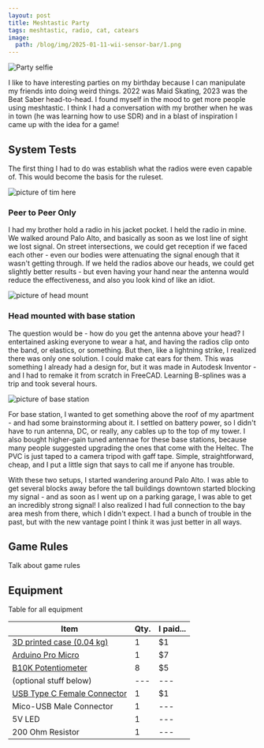 ```yaml
---
layout: post
title: Meshtastic Party
tags: meshtastic, radio, cat, catears
image:
  path: /blog/img/2025-01-11-wii-sensor-bar/1.png
---
```


![Party selfie]()

I like to have interesting parties on my birthday because I can manipulate my friends into doing weird things. 2022 was Maid Skating, 2023 was the Beat Saber head-to-head. I found myself in the mood to get more people using meshtastic. I think I had a conversation with my brother when he was in town (he was learning how to use SDR) and in a blast of inspiration I came up with the idea for a game!

## System Tests

The first thing I had to do was establish what the radios were even capable of. This would become the basis for the ruleset.

![picture of tim here]()

### Peer to Peer Only

I had my brother hold a radio in his jacket pocket. I held the radio in mine. We walked around Palo Alto, and basically as soon as we lost line of sight we lost signal. On street intersections, we could get reception if we faced each other - even our bodies were attenuating the signal enough that it wasn't getting through. If we held the radios above our heads, we could get slightly better results - but even having your hand near the antenna would reduce the effectiveness, and also you look kind of like an idiot.

![picture of head mount]()

### Head mounted with base station

The question would be - how do you get the antenna above your head? I entertained asking everyone to wear a hat, and having the radios clip onto the band, or elastics, or something. But then, like a lightning strike, I realized there was only one solution. I could make cat ears for them. This was something I already had a design for, but it was made in Autodesk Inventor - and I had to remake it from scratch in FreeCAD. Learning B-splines was a trip and took several hours.

![picture of base station]()

For base station, I wanted to get something above the roof of my apartment - and had some brainstorming about it. I settled on battery power, so I didn't have to run antenna, DC, or really, any cables up to the top of my tower. I also bought higher-gain tuned antennae for these base stations, because many people suggested upgrading the ones that come with the Heltec. The PVC is just taped to a camera tripod with gaff tape. Simple, straightforward, cheap, and I put a little sign that says to call me if anyone has trouble. 

With these two setups, I started wandering around Palo Alto. I was able to get several blocks away before the tall buildings downtown started blocking my signal - and as soon as I went up on a parking garage, I was able to get an incredibly strong signal! I also realized I had full connection to the bay area mesh from there, which I didn't expect. I had a bunch of trouble in the past, but with the new vantage point I think it was just better in all ways.

## Game Rules

Talk about game rules

## Equipment

Table for all equipment

|   Item    |   Qty.  |   I paid...    |
|   ---     |   ---   |   ---     |
| [3D printed case (0.04 kg)](https://www.thingiverse.com/thing:5989952) | 1 | $1 |
| [Arduino Pro Micro](https://www.amazon.com/dp/B08THVMQ46) | 1 | $7
| [B10K Potentiometer](https://www.amazon.com/dp/B07VQTFFGC) | 8 | $5 |
| (optional stuff below) | --- | --- |
| [USB Type C Female Connector](https://www.amazon.com/dp/B091CRLJM2) | 1 | $1 |
| Mico-USB Male Connector | 1 | --- |
| 5V LED | 1 | --- |
| 200 Ohm Resistor | 1 | --- |